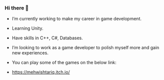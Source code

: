 ### Hi there 👋

<!--
**MehwishTariq/MehwishTariq** is a ✨ _special_ ✨ repository because its `README.md` (this file) appears on your GitHub profile.-->

-  I’m currently working to make my career in game development.
-  Learning Unity.
-  Have skills in C++, C#, Databases.
-  I’m looking to work as a game developer to polish myself more and gain new experiences.

-  You can play some of the games on the below link:
-  https://mehwishtariq.itch.io/

